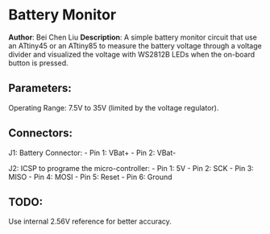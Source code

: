# Battery Monitor

__Author__: Bei Chen Liu
__Description__: A simple battery monitor circuit that use an ATtiny45 or an ATtiny85 to measure the battery voltage through a voltage divider and visualized the voltage with WS2812B LEDs when the on-board button is pressed.

## Parameters:
Operating Range: 7.5V to 35V (limited by the voltage regulator).

## Connectors:
J1: Battery Connector:
	- Pin 1: VBat+
	- Pin 2: VBat-

J2: ICSP to programe the micro-controller:
	- Pin 1: 5V
	- Pin 2: SCK
	- Pin 3: MISO
	- Pin 4: MOSI
	- Pin 5: Reset
	- Pin 6: Ground

## TODO: 
Use internal 2.56V reference for better accuracy.

